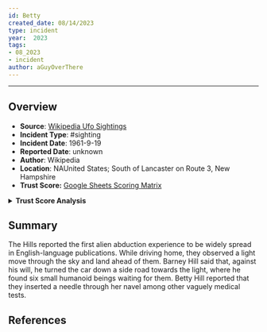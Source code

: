 ```yaml
---
id: Betty
created_date: 08/14/2023
type: incident
year:  2023
tags:
- 08_2023
- incident
author: aGuyOverThere
---
```


----

## Overview

- **Source**: [Wikipedia Ufo Sightings](https://en.wikipedia.org/wiki/List_of_reported_UFO_sightings)
- **Incident Type**: #sighting
- **Incident Date**: 1961-9-19
- **Reported Date**: unknown
- **Author**: Wikipedia
- **Location**: N​AUnited States; South of Lancaster on Route 3, New Hampshire
- **Trust Score:** [Google Sheets Scoring Matrix](https://docs.google.com/spreadsheets/d/1CUarxE7P1cPwgWXwJzzeWnZGm1c6Wp2Ttazdt3VPM_s/edit?usp=sharing)

<details>
<summary><b>Trust Score Analysis</b></summary>
<IMG src="https://publish-01.obsidian.md/access/1c31a6f93f82a49b0a9eb31193d6cdec/_images/" alt="Trust Score"/>
</details>

## Summary

The Hills reported the first alien abduction experience to be widely spread in English-language publications. While driving home, they observed a light move through the sky and land ahead of them. Barney Hill said that, against his will, he turned the car down a side road towards the light, where he found six small humanoid beings waiting for them. Betty Hill reported that they inserted a needle through her navel among other vaguely medical tests.

## References
